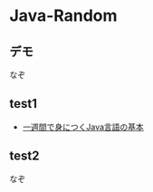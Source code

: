 # Java-Random

## デモ

なぞ

## test1

- [一週間で身につくJava言語の基本](http://java.sevendays-study.com/index.html)

## test2

なぞ
